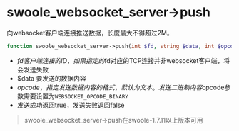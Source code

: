 # swoole_websocket_server->push

向websocket客户端连接推送数据，长度最大不得超过2M。

```php
function swoole_websocket_server->push(int $fd, string $data, int $opcode = 1, bool $finish = true);
```

* $fd 客户端连接的ID，如果指定的$fd对应的TCP连接并非websocket客户端，将会发送失败
* $data 要发送的数据内容
* $opcode，指定发送数据内容的格式，默认为文本。发送二进制内容$opcode参数需要设置为`WEBSOCKET_OPCODE_BINARY`
* 发送成功返回true，发送失败返回false

> swoole_websocket_server->push在swoole-1.7.11以上版本可用
